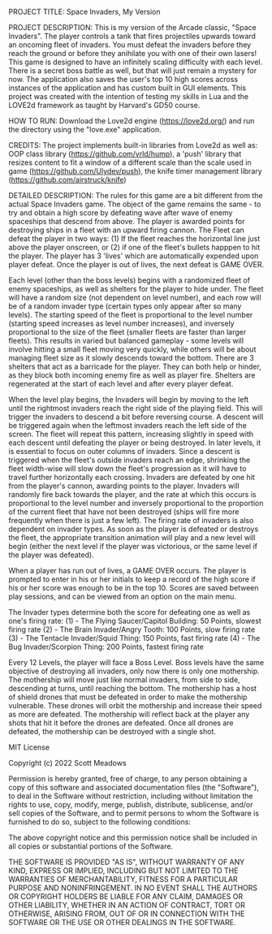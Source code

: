 PROJECT TITLE: Space Invaders, My Version

PROJECT DESCRIPTION: This is my version of the Arcade classic, "Space Invaders". The player controls a tank that fires projectiles upwards toward an oncoming fleet of invaders. You must defeat the invaders before they reach the ground or before they anihilate you with one of their own lasers! This game is designed to have an infinitely scaling difficulty with each level. There is a secret boss battle as well, but that will just remain a mystery for now. The application also saves the user's top 10 high scores across instances of the application and has custom built in GUI elements. This project was created with the intention of testing my skills in Lua and the LOVE2d framework as taught by Harvard's GD50 course.

HOW TO RUN: Download the Love2d engine (https://love2d.org/) and run the directory using the "love.exe" application.

CREDITS: The project implements built-in libraries from Love2d as well as: OOP class library (https://github.com/vrld/hump), a 'push' library that resizes content to fit a window of a different scale than the scale used in game (https://github.com/Ulydev/push), the knife timer management library (https://github.com/airstruck/knife)

DETAILED DESCRIPTION: The rules for this game are a bit different from the actual Space Invaders game. The object of the game remains the same - to try and obtain a high score by defeating wave after wave of enemy spaceships that descend from above. The player is awarded points for destroying ships in a fleet with an upward firing cannon. The Fleet can defeat the player in two ways: (1) If the fleet reaches the horizontal line just above the player onscreen, or (2) if one of the fleet's bullets happpen to hit the player. The player has 3 'lives' which are automatically expended upon player defeat. Once the player is out of lives, the next defeat is GAME OVER.

Each level (other than the boss levels) begins with a randomized fleet of enemy spaceships, as well as shelters for the player to hide under. The fleet will have a random size (not dependent on level number), and each row will be of a random invader type (certain types only appear after so many levels). The starting speed of the fleet is proportional to the level number (starting speed increases as level number increases), and inversely proportional to the size of the fleet (smaller fleets are faster than larger fleets). This results in varied but balanced gameplay - some levels will involve hitting a small fleet moving very quickly, while others will be about managing fleet size as it slowly descends toward the bottom. There are 3 shelters that act as a barricade for the player. They can both help or hinder, as they block both incoming enemy fire as well as player fire. Shelters are regenerated at the start of each level and after every player defeat.

When the level play begins, the Invaders will begin by moving to the left until the rightmost invaders reach the right side of the playing field. This will trigger the invaders to descend a bit before reversing course. A descent will be triggered again when the leftmost invaders reach the left side of the screen. The fleet will repeat this pattern, increasing slightly in speed with each descent until defeating the player or being destroyed. In later levels, it is essential to focus on outer columns of invaders. Since a descent is triggered when the fleet's outside invaders reach an edge, shrinking the fleet width-wise will slow down the fleet's progression as it will have to travel further horizontally each crossing. Invaders are defeated by one hit from the player's cannon, awarding points to the player. Invaders will randomly fire back towards the player, and the rate at which this occurs is proportional to the level number and inversely proportional to the proportion of the current fleet that have not been destroyed (ships will fire more frequently when there is just a few left). The firing rate of invaders is also dependent on invader types. As soon as the player is defeated or destroys the fleet, the appropriate transition animation will play and a new level will begin (either the next level if the player was victorious, or the same level if the player was defeated).

When a player has run out of lives, a GAME OVER occurs. The player is prompted to enter in his or her initials to keep a record of the high score if his or her score was enough to be in the top 10. Scores are saved between play sessions, and can be viewed from an option on the main menu.

The Invader types determine both the score for defeating one as well as one's firing rate:
(1) - The Flying Saucer/Capitol Building: 50 Points, slowest firing rate
(2) - The Brain Invader/Angry Tooth: 100 Points, slow firing rate
(3) - The Tentacle Invader/Squid Thing: 150 Points, fast firing rate
(4) - The Bug Invader/Scorpion Thing: 200 Points, fastest firing rate

Every 12 Levels, the player will face a Boss Level. Boss levels have the same objective of destroying all invaders, only now there is only one mothership. The mothership will move just like normal invaders, from side to side, descending at turns, until reaching the bottom. The mothership has a host of shield drones that must be defeated in order to make the mothership vulnerable. These drones will orbit the mothership and increase their speed as more are defeated. The mothership will reflect back at the player any shots that hit it before the drones are defeated. Once all drones are defeated, the mothership can be destroyed with a single shot.

MIT License

Copyright (c) 2022 Scott Meadows

Permission is hereby granted, free of charge, to any person obtaining a copy
of this software and associated documentation files (the "Software"), to deal
in the Software without restriction, including without limitation the rights
to use, copy, modify, merge, publish, distribute, sublicense, and/or sell
copies of the Software, and to permit persons to whom the Software is
furnished to do so, subject to the following conditions:

The above copyright notice and this permission notice shall be included in all
copies or substantial portions of the Software.

THE SOFTWARE IS PROVIDED "AS IS", WITHOUT WARRANTY OF ANY KIND, EXPRESS OR
IMPLIED, INCLUDING BUT NOT LIMITED TO THE WARRANTIES OF MERCHANTABILITY,
FITNESS FOR A PARTICULAR PURPOSE AND NONINFRINGEMENT. IN NO EVENT SHALL THE
AUTHORS OR COPYRIGHT HOLDERS BE LIABLE FOR ANY CLAIM, DAMAGES OR OTHER
LIABILITY, WHETHER IN AN ACTION OF CONTRACT, TORT OR OTHERWISE, ARISING FROM,
OUT OF OR IN CONNECTION WITH THE SOFTWARE OR THE USE OR OTHER DEALINGS IN THE
SOFTWARE.
